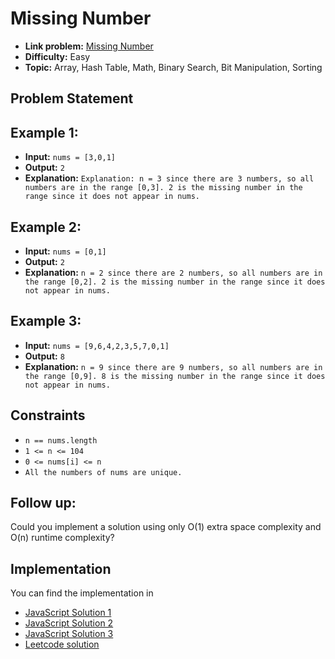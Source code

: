 # Missing Number

- **Link problem:** [Missing Number](https://leetcode.com/problems/missing-number)
- **Difficulty:** Easy
- **Topic:** Array, Hash Table, Math, Binary Search, Bit Manipulation, Sorting

## Problem Statement

## Example 1:

- **Input:** `nums = [3,0,1]`
- **Output:** `2`
- **Explanation:** `Explanation: n = 3 since there are 3 numbers, so all numbers are in the range [0,3]. 2 is the missing number in the range since it does not appear in nums.`

## Example 2:

- **Input:** `nums = [0,1]`
- **Output:** `2`
- **Explanation:** `n = 2 since there are 2 numbers, so all numbers are in the range [0,2]. 2 is the missing number in the range since it does not appear in nums.`

## Example 3:

- **Input:** `nums = [9,6,4,2,3,5,7,0,1]`
- **Output:** `8`
- **Explanation:** `n = 9 since there are 9 numbers, so all numbers are in the range [0,9]. 8 is the missing number in the range since it does not appear in nums.`

## Constraints

- `n == nums.length`
- `1 <= n <= 104`
- `0 <= nums[i] <= n`
- `All the numbers of nums are unique.`

## Follow up:

Could you implement a solution using only O(1) extra space complexity and O(n) runtime complexity?

## Implementation

You can find the implementation in

- [JavaScript Solution 1 ](solution1.js)
- [JavaScript Solution 2 ](solution2.js)
- [JavaScript Solution 3 ](solution3.js)
- [Leetcode solution](https://leetcode.com/problems)
